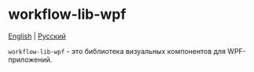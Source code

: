 # workflow-lib-wpf

[English](README.md) | [Русский](README.ru.md)

`workflow-lib-wpf` - это библиотека визуальных компонентов для WPF-приложений. 
